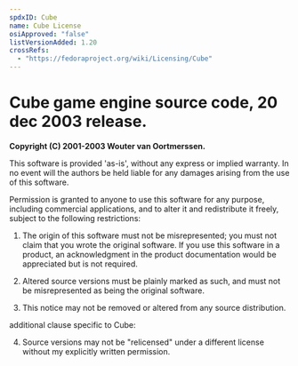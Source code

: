 ```yaml
---
spdxID: Cube
name: Cube License
osiApproved: "false"
listVersionAdded: 1.20
crossRefs: 
  - "https://fedoraproject.org/wiki/Licensing/Cube"
---
```


# Cube game engine source code, 20 dec 2003 release.

**Copyright (C) 2001-2003 Wouter van Oortmerssen.**

This software is provided 'as-is', without any express or implied warranty. In no event will the authors be held liable for any damages arising from the use of this software.

Permission is granted to anyone to use this software for any purpose, including commercial applications, and to alter it and redistribute it freely, subject to the following restrictions:

1. The origin of this software must not be misrepresented; you must not claim that you wrote the original software. If you use this software in a product, an acknowledgment in the product documentation would be appreciated but is not required.

2. Altered source versions must be plainly marked as such, and must not be misrepresented as being the original software.

3. This notice may not be removed or altered from any source distribution.

additional clause specific to Cube:

4. Source versions may not be "relicensed" under a different license without my explicitly written permission.
